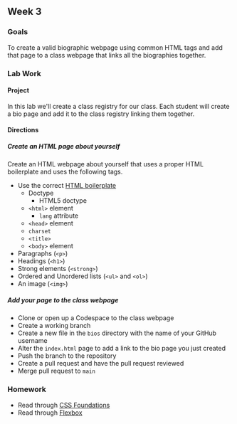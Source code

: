 ## Week 3

### Goals

To create a valid biographic webpage using common HTML tags and add that page to a class webpage that links all the biographies together.

### Lab Work

#### Project

In this lab we'll create a class registry for our class. Each student will create a bio page and add it to the class registry linking them together.

#### Directions

##### Create an HTML page about yourself

Create an HTML webpage about yourself that uses a proper HTML boilerplate and uses the following tags. 

* Use the correct [HTML boilerplate](https://www.theodinproject.com/lessons/foundations-html-boilerplate)
  * Doctype
    * HTML5 doctype
  * `<html>` element
    * `lang` attribute
  *  `<head>` element
    *  `charset`
    *  `<title>`
  * `<body>` element
* Paragraphs (`<p>`)
* Headings (`<h1>`)
* Strong elements (`<strong>`)
* Ordered and Unordered lists (`<ul>` and `<ol>`)
* An image (`<img>`)

##### Add your page to the class webpage

* Clone or open up a Codespace to the class webpage
* Create a working branch
* Create a new file in the `bios` directory with the name of your GitHub username
* Alter the `index.html` page to add a link to the bio page you just created
* Push the branch to the repository
* Create a pull request and have the pull request reviewed
* Merge pull request to `main`

### Homework

* Read through [CSS Foundations](https://www.theodinproject.com/paths/foundations/courses/foundations#css-foundations)
* Read through [Flexbox](https://www.theodinproject.com/paths/foundations/courses/foundations#flexbox)
